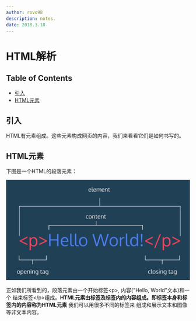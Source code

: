 ```yaml
---
author: rovo98
description: notes.
date: 2018.3.18
---
```


# HTML解析

## Table of Contents

- [引入](#引入)
- [HTML元素](#HTML元素)

## 引入

HTML有元素组成。这些元素构成网页的内容，我们来看看它们是如何书写的。

## HTML元素
下图是一个HTML的段落元素：

![p_element](../../images/introduction/html_element.png)

正如我们所看到的，段落元素由一个开始标签\<p\>, 内容("Hello, World"文本)和一个
结束标签\</p>组成。**HTML元素由标签及标签内的内容组成。即标签本身和标签内的内容称为HTML元素** 我们可以用很多不同的标签来
组成和展示文本和图像等非文本内容。


